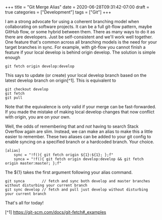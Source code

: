 +++
title = "Git Merge Alias"
date = 2020-06-28T09:31:42-07:00
draft = true
categories = ["Development"]
tags = ["Git"]
+++

I am a strong advocate for using a coherent branching model when collaborating on software projects. It can be a full git-flow pattern,
maybe GitHub flow, or some hybrid between them. There as many ways to do it as there are developers. Just be self-consistent and we'll
work well together. One feature that's common across all branching models is the need for your target branches in sync. For example,
with git-flow you cannot finish a feature if your local develop is behind origin develop. The solution is simple enough

    git fetch origin develop:develop
    
This says to update (or create) your local develop branch based on the latest develop branch on origin[^1]. This is equivalent to

    git checkout develop
    git fetch
    git pull
    
Note that the equivalence is only valid if your merge can be fast-forwarded. If you made the mistake of making local develop changes
that now conflict with origin, you are on your own.

Well, the odds of remembering that and _not_ having to search Stack Overflow again are slim. Instead, we can make an alias to make this
a little easier to remember. These two aliases can be added to your git config to enable syncing on a specified branch or a hardcoded
branch. Your choice.

    [alias]
        sync = "!f(){ git fetch origin ${1}:${1}; };f"
        synca = "!f(){ git fetch origin develop:develop && git fetch origin master:master; };f"
        
The ${1} takes the first argument following your alias command.

    git synca        // fetch and sync both develop and master branches without disturbing your current branch
    git sync develop // fetch and pull just develop without disturbing your current branch
            
That's all for today!

[^1] https://git-scm.com/docs/git-fetch#_examples